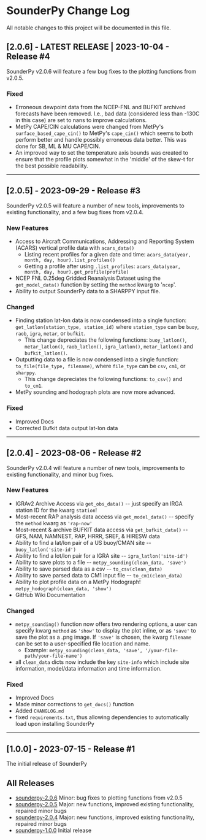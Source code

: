 
# SounderPy Change Log
All notable changes to this project will be documented in this file.

## [2.0.6] - LATEST RELEASE | 2023-10-04 - Release #4
 
SounderPy v2.0.6 will feature a few bug fixes to the plotting functions from v2.0.5. 
 
### Fixed
  - Erroneous dewpoint data from the NCEP-FNL and BUFKIT archived forecasts have been removed. I.e., bad data (considered less than -130C in this case) are set to nans to improve calculations.
  - MetPy CAPE/CIN calculations were changed from MetPy's `surface_based_cape_cin()` to MetPy's `cape_cin()` which seems to both perform better and handle possibly erroneous data better. This was done for SB, ML & MU CAPE/CIN.
  - An improved way to set the temperature axis bounds was created to ensure that the profile plots somewhat in the 'middle' of the skew-t for the best possible readability.

-----


## [2.0.5] - 2023-09-29 - Release #3
 
SounderPy v2.0.5 will feature a number of new tools, improvements to existing functionality, and a few bug fixes from v2.0.4. 
 
### New Features
- Access to Aircraft Communications, Addressing and Reporting System (ACARS) vertical profile data with `acars_data()`
     - Listing recent profiles for a given date and time: `acars_data(year, month, day, hour).list_profiles()`
     - Getting a profile after using `.list_profiles`: `acars_data(year, month, day, hour).get_profile(profile)`
- NCEP FNL 0.25deg Gridded Reanalysis Dataset using the `get_model_data()` function by setting the `method` kwarg to '`ncep`'.
- Ability to output SounderPy data to a SHARPPY input file. 

 
### Changed
- Finding station lat-lon data is now condensed into a single function: `get_latlon(station_type, station_id)` where `station_type` can be `buoy`, `raob`, `igra`, `metar`, or `bufkit`.
     - This change depreciates the following functions: `buoy_latlon()`, `metar_latlon()`, `raob_latlon()`, `igra_latlon()`, `metar_latlon()` and `bufkit_latlon()`.
- Outputting data to a file is now condensed into a single function: `to_file(file_type, filename)`, where `file_type` can be `csv`, `cm1`, or `sharppy`.
     - This change depreciates the following functions: `to_csv()` and `to_cm1`. 
- MetPy sounding and hodograph plots are now more advanced. 


### Fixed
  - Improved Docs
  - Corrected Bufkit data output lat-lon data

-----


 
## [2.0.4] - 2023-08-06 - Release #2
 
SounderPy v2.0.4 will feature a number of new tools, improvements to existing functionality, and minor bug fixes. 
 
### New Features
- IGRAv2 Archive Access via `get_obs_data()` -- just specify an IRGA station ID for the kwarg `station`!
- Most-recent RAP analysis data access via `get_model_data()` -- specify the `method` kwarg as `'rap-now'`
- Most-recent & archive BUFKIT data access via `get_bufkit_data()` -- GFS, NAM, NAMNEST, RAP, HRRR, SREF, & HIRESW data
- Ability to find a lat/lon pair of a US buoy/CMAN site -- `buoy_latlon('site-id')`
- Ability to find a lot/lon pair for a IGRA site -- `igra_latlon('site-id')`
- Ability to save plots to a file -- `metpy_sounding(clean_data, 'save')`
- Ability to save parsed data as a csv -- `to_csv(clean_data)`
- Ability to save parsed data to CM1 input file -- `to_cm1(clean_data)`
- Ability to plot profile data on a MetPy Hodograph! `metpy_hodograph(clean_data, 'show')`
- GitHub Wiki Documentation

 
### Changed
  - `metpy_sounding()` function now offers two rendering options, a user can specify kwarg `method` as `'show'` to display the plot inline, or as `'save'` to save the plot as a .png image. If `'save'` is chosen, the kwarg `filename` can be set to a user-specified file location and name.
    - Example: `metpy_sounding(clean_data, 'save', '/your-file-path/your-file-name')`
  - all `clean_data` dicts now include the key `site-info` which include site information, model/data information and time information.
 
### Fixed
  - Improved Docs
  - Made minor corrections to `get_docs()` function
  - Added `CHANGLOG.md` 
  - fixed `requirements.txt`, thus allowing dependencies to automatically load upon installing SounderPy

-----

## [1.0.0] - 2023-07-15 - Release #1
  
The initial release of SounderPy
 

## All Releases
- [sounderpy-2.0.6](https://pypi.org/project/sounderpy/2.0.6/)
  Minor: bug fixes to plotting functions from v2.0.5
- [sounderpy-2.0.5](https://pypi.org/project/sounderpy/2.0.5/)
  Major: new functions, improved existing functionality, repaired minor bugs
- [sounderpy-2.0.4](https://pypi.org/project/sounderpy/2.0.4/)
  Major: new functions, improved existing functionality, repaired minor bugs
- [sounderpy-1.0.0](https://pypi.org/project/sounderpy/1.0.0/)
  Initial release
